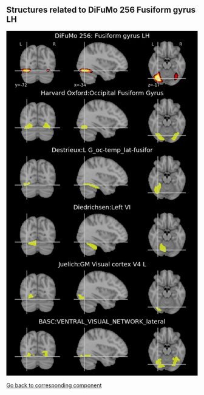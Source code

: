 


## Structures related to DiFuMo 256 Fusiform gyrus LH

![59](59.jpg "Structures related to DiFuMo 256 Fusiform gyrus LH")

[Go back to corresponding component](https://parietal-inria.github.io/DiFuMo/256/html/59.html)